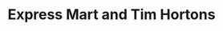 ---
title: "Express Mart and Tim Hortons"
url: /buffalo/express-mart-and-tim-hortons/
shop: convenience
---